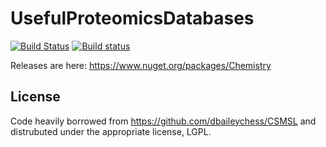 # UsefulProteomicsDatabases 
[![Build Status](https://travis-ci.org/stefanks/UsefulProteomicsDatabases.svg?branch=master)](https://travis-ci.org/stefanks/UsefulProteomicsDatabases)
[![Build status](https://ci.appveyor.com/api/projects/status/4i88nh7vjyopulbx/branch/master?svg=true)](https://ci.appveyor.com/project/stefanks/usefulproteomicsdatabases/branch/master)

Releases are here: https://www.nuget.org/packages/Chemistry

## License
Code heavily borrowed from https://github.com/dbaileychess/CSMSL and distrubuted under the appropriate license, LGPL.

